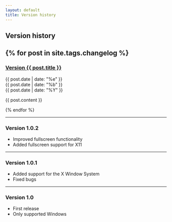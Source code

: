 ```yaml
---
layout: default
title: Version history
---
```


## Version history
{% for post in site.tags.changelog %}
---
<article>
<a href="{{ post.url }}">
<h3>Version {{ post.title }}</h3>
</a>
<time datetime="{{ post.date | date: "%Y-%m-%d" }}">
</time>
<div class="date">
<div class="dateday">{{ post.date | date: "%e" }}</div>
<div>{{ post.date | date: "%b" }}</div>
<div class="dateyear">{{ post.date | date: "%Y" }}</div>
</div>

{{ post.content }}
</article>
{% endfor %}

---
### Version 1.0.2
- Improved fullscreen functionality
- Added fullscreen support for X11

---
### Version 1.0.1
- Added support for the X Window System
- Fixed bugs

---
### Version 1.0
- First release
- Only supported Windows
